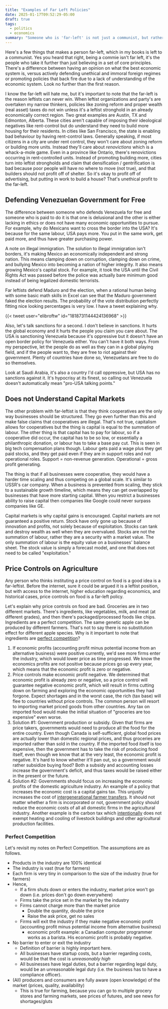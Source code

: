 ```yaml
---
title: "Examples of Far Left Policies"
date: 2025-01-17T09:52:29-05:00
draft: true
tags:
  - politics
  - economics
summary: "Someone who is 'far-left' is not just a communist, but rather someone who unintentionally hinders leftist progress due to being so deep in their echo chamber."
---
```


Here's a few things that makes a person far-left, which in my books is left to a communist. Yes you heard that right, being a commie isn't far left, it's the people who take it further than just believing in a set of core principles. There's a difference between having an opinion on what the best economic system is, versus actively defending unethical and immoral foreign regimes or promoting policies that back fire due to a lack of understanding of the economic system. Look no further than the first reason.

I know the far-left will hate me, but it's important to note that the far-left is the reason leftists can never win. When leftist organizations and party's are overtaken my narrow thinkers, policies like zoning reform and proper wealth (real asset) taxes do not win unless it's a leftist stronghold in an already economically correct region. Two great examples are Austin, TX and Edmonton, Alberta. These cities aren't capable of imposing their ideological negatives like rent-control but do understand they need to build more housing for their residents. In cities like San Francisco, the state is enabling bad behaviour by having rent-control laws. Generally speaking, if most citizens in a city are under rent control, they won't care about zoning reform or building more units. Instead they'll care about _renovictions_ which is a whack-a-mole game. Even in a province like Ontario, there's renovictions occurring in rent-controlled units. Instead of promoting building more, cities turn into leftist strongholds and claim that densification / gentrification is bad because poor people will have no where to move (not true), and that builders should not profit off of shelter. So it's okay to profit off of advertising, but putting in work to build a house? That's unethical profit to the far-left.

## Defending Venezuelan Government for Free

The difference between someone who defends Venezuela for free and someone who is paid to do it is that one is delusional and the other is either lacking in ethics or does not have many economic opportunities to pursue. For example, why do Mexicans want to cross the border into the USA? It's because for the same labour, USA pays more. You put in the same work, get paid more, and thus have greater purchasing power.

A note on illegal immigration. The solution to illegal immigration isn't borders, it's making Mexico an economically independent and strong nation. This means clamping down on corruption, clamping down on crime, and bullying Mexico into becoming a nation of higher integrity. It also means growing Mexico's capital stock. For example, it took the USA until the Civil Rights Act was passed before the police was actually bare minimum good instead of being legalized domestic terrorists.

Far leftists defend Maduro and the election, when a rational human being with some basic math skills in Excel can see that the Maduro government faked the election results. The probability of the vote distribution perfectly fitting nice looking percentages is very low. I have a tweet explaining why.

{{< tweet user="elibroftw" id="1818731144424136968" >}}

Also, let's talk sanctions for a second. I don't believe in sanctions. It hurts the global economy and it hurts the people you claim you care about. The USA is sanctioning Venezuela because it's oppressive but it doesn't have an open border policy for Venezuela either. You can't have it both ways. From my perspective, let the people do as well as they can in a global playing field, and if the people want to, they are free to riot against their government. Plenty of countries have done so, Venezuelans are free to do so themselves.

Look at Saudi Arabia, it's also a country I'd call oppressive, but USA has no sanctions against it. It's hypocrisy at its finest, so calling out Venezuela doesn't automatically mean "pro-USA talking points."

## Does not Understand Capital Markets

The other problem with far-leftist is that they think cooperatives are the only way businesses should be structured. They go even further than this and make false claims that cooperatives are illegal. That's not true, capitalism allows for cooperatives but the thing is capital is equal to the summation of labour. The other thing is that capital has to pay for labour, so if a cooperative did occur, the capital has to be so low, or essentially a philanthropic donation, or labour has to take a base pay cut. This is seen in big tech compensation plans though. Labour gets paid a wage plus they get paid stocks, and they get paid even if they are in support roles and not operational roles. Support = non-revenue generation. Operational = gross profit generating.

The thing is that if all businesses were cooperative, they would have a harder time scaling and thus competing on a global scale. It's similar to USSR's car company. When a business is prevented from scaling, they stick to a sustainable growth timeline, which means they can get overlapped by businesses that have more starting capital. When you restrict a businesses ability to raise capital then companies like Google could never surpass companies like GE.

Capital markets is why capital gains is encouraged. Capital markets are not guaranteed a positive return. Stock have only gone up because of innovation and profits, not solely because of exploitation. Stocks can tank and destroy wealth as well when they are overvalued. Stocks are not the summation of labour, rather they are a security with a market value. The only summation of labour is the equity value on a businesses' balance sheet. The stock value is simply a forecast model, and one that does not need to be called "exploitation."

## Price Controls on Agriculture

Any person who thinks instituting a price control on food is a good idea is a far-leftist. Before the internet, sure it could be argued it is a leftist position, but with access to the internet, higher education regarding economics, and historical cases, price controls on food is a far-left policy.

Let's explain why price controls on food are bad. Groceries are in two different markets. There's ingredients, like vegetables, milk, and meat (at different grades), and then there's packaged/processed foods like chips. Ingredients are a perfect competition. The same genetic apple can be produced by different farmers. That's not to say there is no substitution effect for different apple species. Why is it important to note that ingredients are [perfect competition](#perfect-competition)?

1. If economic profits (accounting profit minus potential income from an alternative business) were positive currently, we'd see more firms enter the industry, which would lower price as time progressed. We know the economics profits are not positive because prices go up every year, which means that the economic profit is zero or negative.
2. Price controls make economic profit negative. We determined that economic profit is already zero or negative, so a price control will guarantee negative economic profit, which will result in firms cutting down on farming and exploring the economic opportunities they had forgone. Expect shortages and in the worst case, the rich (tax base) will flee to countries without price controls. The common person will resort to importing market priced goods from other countries. Any tax on imported food would make the initial situation of "groceries are too expensive" even worse.
3. Solution #1: Government production or subsidy. Given that firms are price takers, governments would need to produce all the food for the entire country. Even though Canada is self-sufficient, global food prices are actually lower than domestic regional prices, and thus groceries are imported rather than sold in the country. If the imported food itself is too expensive, then the government has to take the risk of producing food itself, even though we know that at the very least, the economic profit is negative. It's hard to know whether it'll pan out, so a government would rather subsidize buying food? Both a subsidy and accounting losses increase the government's deficit, and thus taxes would be raised either in the present or the future.
4. Solution #2: Governments should focus on increasing the economic profits of the domestic agriculture industry. An example of a policy that increases the economic cost is a capital gains tax. This unjustly increases the cost of [intergenerational farmer transfers](https://ofa.on.ca/what-farmers-need-to-know-current-status-of-proposed-federal-tax-proposals/). It should not matter whether a firm is incorporated or not, government policy should reduce the economic costs of all all domestic firms in the agricultural industry. Another example is the carbon tax which [intentionally](https://ofa.on.ca/newsroom/ontario-farmers-profoundly-disappointed-at-senate-vote-on-carbon-tax-relief-bill/) does not exempt heating and cooling of livestock buildings and other agricultural production facilities.

### Perfect Competition

Let's revisit my notes on Perfect Competition. The assumptions are as follows.

- Products in the industry are 100% identical
- The industry is vast (true for farmers)
- Each firm is very tiny in comparison to the size of the industry (true for farmers)
- Hence,
  - If a firm shuts down or enters the industry, market price won't go down (i.e. prices don't go down everywhere)
  - Firms take the price set in the market by the industry
  - Firms cannot charge more than the market price
    - Double the quantity, double the price
    - Raise the ask price, get no sales
  - Firms will exit the industry if they make negative economic profit (accounting profit minus potential income from alternative business)
    - economic profit example: a Canadian computer programmer works as a barista. His economic profit is probably negative.
- No barrier to enter or exit the industry
  - Definition of barrier is highly important here.
  - All businesses have startup costs, but a barrier regarding costs, would be that the cost is _unreasonably high_
  - All businesses have legal duties, but a barrier regarding legal duty, would be an unreasonable legal duty (i.e. the business has to have a compliance officer).
- (All) producers and consumers are fully aware (open knowledge) of the market (prices, quality, availability)
  - This is true for farming, because you can go to multiple grocery stores and farming markets, see prices of futures, and see news for shortages/gluts
